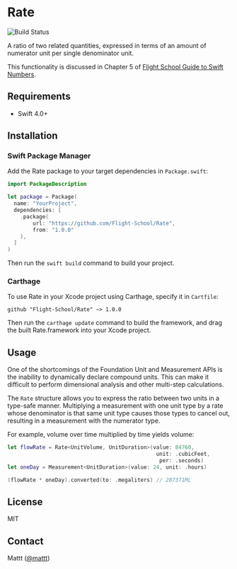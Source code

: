 # Rate

![Build Status](https://api.travis-ci.com/Flight-School/Rate.svg?branch=master)

A ratio of two related quantities,
expressed in terms of an amount of numerator unit per single denominator unit.

This functionality is discussed in Chapter 5 of
[Flight School Guide to Swift Numbers](https://gumroad.com/l/swift-numbers).

## Requirements

- Swift 4.0+

## Installation

### Swift Package Manager

Add the Rate package to your target dependencies in `Package.swift`:

```swift
import PackageDescription

let package = Package(
  name: "YourProject",
  dependencies: [
    .package(
        url: "https://github.com/Flight-School/Rate",
        from: "1.0.0"
    ),
  ]
)
```

Then run the `swift build` command to build your project.

### Carthage

To use Rate in your Xcode project using Carthage,
specify it in `Cartfile`:

```
github "Flight-School/Rate" ~> 1.0.0
```

Then run the `carthage update` command to build the framework,
and drag the built Rate.framework into your Xcode project.

## Usage

One of the shortcomings of the Foundation Unit and Measurement APIs
is the inability to dynamically declare compound units.
This can make it difficult to perform dimensional analysis
and other multi-step calculations.

The `Rate` structure allows you to express the ratio
between two units in a type-safe manner.
Multiplying a measurement with one unit type by a rate
whose denominator is that same unit type causes those types to cancel out,
resulting in a measurement with the numerator type.

For example, volume over time multiplied by time yields volume:

```swift
let flowRate = Rate<UnitVolume, UnitDuration>(value: 84760,
                                               unit: .cubicFeet,
                                                per: .seconds)
let oneDay = Measurement<UnitDuration>(value: 24, unit: .hours)

(flowRate * oneDay).converted(to: .megaliters) // 207371ML
```

## License

MIT

## Contact

Mattt ([@mattt](https://twitter.com/mattt))

